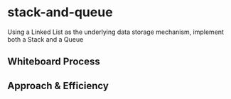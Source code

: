 # stack-and-queue

Using a Linked List as the underlying data storage mechanism, implement both a Stack and a Queue

## Whiteboard Process
<!-- Embedded whiteboard image -->

## Approach & Efficiency
<!-- What approach did you take? Discuss Why. What is the Big O space/time for this approach? -->

